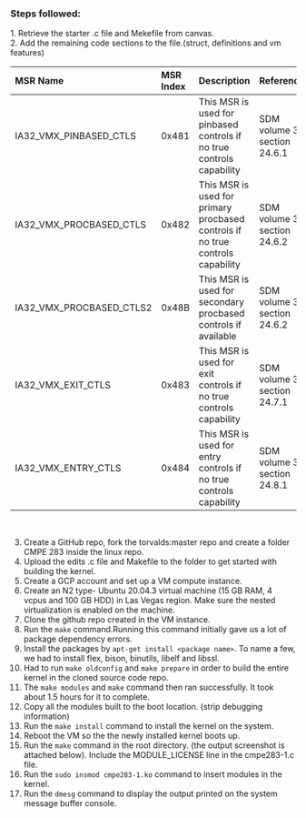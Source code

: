 <h3>Steps followed:</h3>
1. Retrieve the starter .c file and Mekefile from canvas. <br>
2. Add the remaining code sections to the file.(struct, definitions and vm features)<br>


| MSR Name |	MSR Index |	Description |	References |
| :--- | :--- | :--- | :--- |
| IA32_VMX_PINBASED_CTLS |	0x481 |	This MSR is used for pinbased controls if no true controls capability |	SDM volume 3C, section 24.6.1 |
| IA32_VMX_PROCBASED_CTLS |	0x482 |	This MSR is used for primary procbased controls if no true controls capability |	SDM volume 3C, section 24.6.2 |
| IA32_VMX_PROCBASED_CTLS2 |	0x48B |	This MSR is used for secondary procbased controls if available |	SDM volume 3C, section 24.6.2 |
| IA32_VMX_EXIT_CTLS |	0x483 |	This MSR is used for exit controls if no true controls capability |	SDM volume 3C, section 24.7.1 |
| IA32_VMX_ENTRY_CTLS |	0x484 |	This MSR is used for entry controls if no true controls capability |	SDM volume 3C, section 24.8.1 |

<br>

3. Create a GitHub repo, fork the torvalds:master repo and create a folder CMPE 283 inside the linux repo.<br>
4. Upload the edits .c file and Makefile to the folder to get started with building the kernel.<br>
5. Create a GCP account and set up a VM compute instance.<br>
6. Create an N2 type- Ubuntu 20.04.3 virtual machine (15 GB RAM, 4 vcpus and 100 GB HDD) in Las Vegas region. Make sure the nested virtualization is enabled on the machine. <br>
7. Clone the github repo created in the VM instance.<br>
8. Run the ```make``` command.Running this command initially gave us a lot of package dependency errors.<br>
9. Install the packages by ```apt-get install <package name>```. To name a few, we had to install flex, bison, binutils, libelf and libssl.<br> 
10. Had to run ```make oldconfig``` and ```make prepare``` in order to build the entire kernel in the cloned source code repo.<br>
11. The ```make modules``` and ```make``` command then ran successfully. It took about 1.5 hours for it to complete.<br>
12. Copy all the modules built to the boot location. (strip debugging information)<br>
13. Run the ```make install``` command to install the kernel on the system.<br>
14. Reboot the VM so the the newly installed kernel boots up.<br>
15. Run the ```make``` command in the root directory. (the output screenshot is attached below). Include the MODULE_LICENSE line in the cmpe283-1.c file.<br> 
16. Run the ```sudo insmod cmpe283-1.ko``` command to insert modules in the kernel.<br>
17. Run the ``` dmesg ``` command to display the output printed on the system message buffer console.<br>
